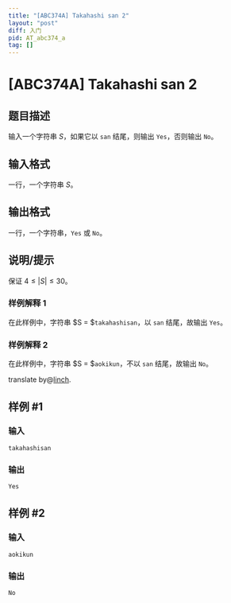 ```yaml
---
title: "[ABC374A] Takahashi san 2"
layout: "post"
diff: 入门
pid: AT_abc374_a
tag: []
---
```


# [ABC374A] Takahashi san 2

## 题目描述

输入一个字符串 $S$，如果它以 `san` 结尾，则输出 `Yes`，否则输出 `No`。

## 输入格式

一行，一个字符串 $S$。

## 输出格式

一行，一个字符串，`Yes` 或 `No`。

## 说明/提示

保证 $4 \le |S| \le 30$。

### 样例解释 1
在此样例中，字符串 $S = $`takahashisan`，以 `san` 结尾，故输出 `Yes`。

### 样例解释 2
在此样例中，字符串 $S = $`aokikun`，不以 `san` 结尾，故输出 `No`。

translate by@[linch](https://www.luogu.com.cn/user/737242).

## 样例 #1

### 输入

```
takahashisan
```

### 输出

```
Yes
```

## 样例 #2

### 输入

```
aokikun
```

### 输出

```
No
```

